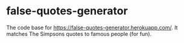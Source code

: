 # false-quotes-generator
The code base for https://false-quotes-generator.herokuapp.com/.
It matches The Simpsons quotes to famous people (for fun).
